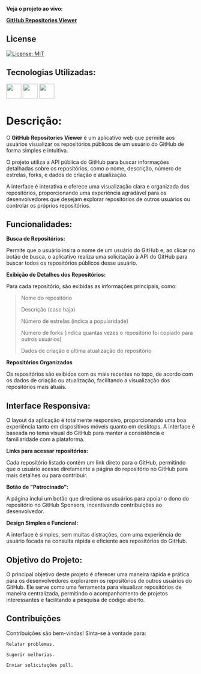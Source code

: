 **Veja o projeto ao vivo:**

**[GitHub Repositories Viewer](https://ninja1375.github.io/GitHub-Repositories-Viewer/)**

## License

[![License: MIT](https://img.shields.io/badge/License-MIT-green.svg)](https://github.com/Ninja1375/GitHub-Repositories-Viewer/blob/main/LICENSE)

## Tecnologias Utilizadas:

<a href="https://programartudo.blogspot.com/2024/11/html-tudo-o-que-precisa-para-comecar.html" target="_blank"><img loading="lazy" src="https://cdn.jsdelivr.net/gh/devicons/devicon/icons/html5/html5-original.svg" width="40" height="40"/></a> <a href="https://programartudo.blogspot.com/2024/11/css-como-dar-estilo-ao-teu-website.html" target="_blank"><img loading="lazy" src="https://cdn.jsdelivr.net/gh/devicons/devicon/icons/css3/css3-original.svg" width="40" height="40"/></a> <a href="https://programartudo.blogspot.com/2024/11/javascript-linguagem-dinamica-da-web.html" target="_blank"><img loading="lazy" src="https://cdn.jsdelivr.net/gh/devicons/devicon/icons/javascript/javascript-original.svg" width="40" height="40"/></a>

# Descrição:

O **GitHub Repositories Viewer** é um aplicativo web que permite aos usuários visualizar os repositórios públicos de um usuário do GitHub de forma simples e intuitiva. 

O projeto utiliza a API pública do GitHub para buscar informações detalhadas sobre os repositórios, como o nome, descrição, número de estrelas, forks, e dados de criação e atualização. 

A interface é interativa e oferece uma visualização clara e organizada dos repositórios, proporcionando uma experiência agradável para os desenvolvedores que desejam explorar repositórios de outros usuários ou controlar os próprios repositórios.

## Funcionalidades:

**Busca de Repositórios:**

Permite que o usuário insira o nome de um usuário do GitHub e, ao clicar no botão de busca, o aplicativo realiza uma solicitação à API do GitHub para buscar todos os repositórios públicos desse usuário.

**Exibição de Detalhes dos Repositórios:**

Para cada repositório, são exibidas as informações principais, como:

>Nome do repositório
>
>Descrição (caso haja)
>
>Número de estrelas (indica a popularidade)
>
>Número de forks (indica quantas vezes o repositório foi copiado para outros usuários)
>
>Dados de criação e última atualização do repositório

**Repositórios Organizados**

Os repositórios são exibidos com os mais recentes no topo, de acordo com os dados de criação ou atualização, facilitando a visualização dos repositórios mais atuais.


## Interface Responsiva:

O layout da aplicação é totalmente responsivo, proporcionando uma boa experiência tanto em dispositivos móveis quanto em desktops. A interface é baseada no tema visual do GitHub para manter a consistência e familiaridade com a plataforma.

**Links para acessar repositórios:**

Cada repositório listado contém um link direto para o GitHub, permitindo que o usuário acesse diretamente a página do repositório no GitHub para mais detalhes ou para contribuir.

**Botão de "Patrocinado":**

A página inclui um botão que direciona os usuários para apoiar o dono do repositório no GitHub Sponsors, incentivando contribuições ao desenvolvedor.

**Design Simples e Funcional:**

A interface é simples, sem muitas distrações, com uma experiência de usuário focada na consulta rápida e eficiente aos repositórios do GitHub.

## Objetivo do Projeto:

O principal objetivo deste projeto é oferecer uma maneira rápida e prática para os desenvolvedores explorarem os repositórios de outros usuários do GitHub. Ele serve como uma ferramenta para visualizar repositórios de maneira centralizada, permitindo o acompanhamento de projetos interessantes e facilitando a pesquisa de código aberto.

## Contribuições

Contribuições são bem-vindas! Sinta-se à vontade para:

`Relatar problemas.`

`Sugerir melhorias.`

`Enviar solicitações pull.`
